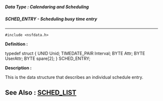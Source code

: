 ##### Data Type : Calendaring and Scheduling
##### SCHED_ENTRY - Scheduling busy time entry
---
```
#include <nsfdata.h>
```

**Definition :**

typedef struct {
   UNID          Unid;
   TIMEDATE_PAIR Interval;
   BYTE          Attr;
   BYTE          UserAttr;
   BYTE          spare[2];
} SCHED_ENTRY;

**Description :**

This is the data structure that describes an individual schedule entry.


**See Also :**
[SCHED_LIST](/domino-c-api-docs/reference/Data/SCHED_LIST)
---
